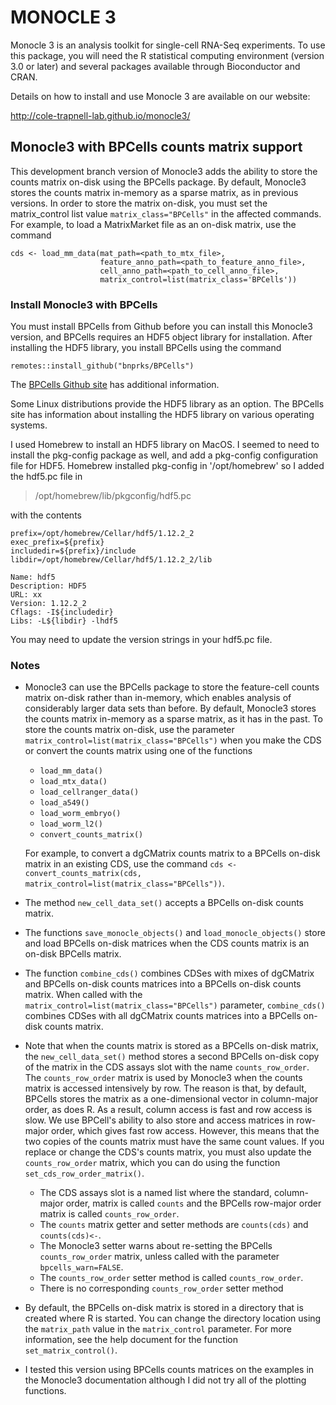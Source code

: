 MONOCLE 3
=======================

Monocle 3 is an analysis toolkit for single-cell RNA-Seq experiments.  To use this package, you will need the R statistical computing environment (version 3.0 or later) and several packages available through Bioconductor and CRAN.

Details on how to install and use Monocle 3 are available on our website:

http://cole-trapnell-lab.github.io/monocle3/

## Monocle3 with BPCells counts matrix support

This development branch version of Monocle3 adds the ability to store the counts matrix on-disk using the BPCells package. By default, Monocle3 stores the counts matrix in-memory as a sparse matrix, as in previous versions. In order to store the matrix on-disk, you must set the matrix_control list value `matrix_class="BPCells"` in the affected commands. For example, to load a MatrixMarket file as an on-disk matrix, use the command

```
cds <- load_mm_data(mat_path=<path_to_mtx_file>,
                    feature_anno_path=<path_to_feature_anno_file>,
                    cell_anno_path=<path_to_cell_anno_file>,
                    matrix_control=list(matrix_class='BPCells'))
```

### Install Monocle3 with BPCells

You must install BPCells from Github before you can install this Monocle3 version, and BPCells requires an HDF5 object library for installation. After installing the HDF5 library, you install BPCells using the command

```
remotes::install_github("bnprks/BPCells")
```

The [BPCells Github site](https://github.com/bnprks/BPCells)  has additional information.

Some Linux distributions provide the HDF5 library as an option. The
BPCells site has information about installing the HDF5 library on various operating systems.

I used Homebrew to install an HDF5 library on MacOS. I seemed to need to install the pkg-config package as well, and add a pkg-config configuration file for HDF5. Homebrew installed pkg-config in '/opt/homebrew' so I added the hdf5.pc file in

> /opt/homebrew/lib/pkgconfig/hdf5.pc

with the contents

```
prefix=/opt/homebrew/Cellar/hdf5/1.12.2_2
exec_prefix=${prefix}
includedir=${prefix}/include
libdir=/opt/homebrew/Cellar/hdf5/1.12.2_2/lib
  
Name: hdf5
Description: HDF5
URL: xx
Version: 1.12.2_2
Cflags: -I${includedir}
Libs: -L${libdir} -lhdf5
```

You may need to update the version strings in your hdf5.pc file.

### Notes

- Monocle3 can use the BPCells package to store the feature-cell counts matrix on-disk rather than in-memory, which enables analysis of considerably larger data sets than before. By default, Monocle3 stores the counts matrix in-memory as a sparse matrix, as it has in the past. To store the counts matrix on-disk, use the parameter `matrix_control=list(matrix_class="BPCells")` when you make the CDS or convert the counts matrix using one of the functions
  - `load_mm_data()`
  - `load_mtx_data()`
  - `load_cellranger_data()`
  - `load_a549()`
  - `load_worm_embryo()`
  - `load_worm_l2()`
  - `convert_counts_matrix()`

  For example, to convert a dgCMatrix counts matrix to a BPCells on-disk matrix in an existing CDS, use the command `cds <- convert_counts_matrix(cds, matrix_control=list(matrix_class="BPCells"))`.
- The method `new_cell_data_set()` accepts a BPCells on-disk counts matrix.
- The functions `save_monocle_objects()` and `load_monocle_objects()` store and load BPCells on-disk matrices when the CDS counts matrix is an on-disk BPCells matrix.
- The function `combine_cds()` combines CDSes with mixes of dgCMatrix and BPCells on-disk counts matrices into a BPCells on-disk counts matrix. When called with the `matrix_control=list(matrix_class="BPCells")` parameter, `combine_cds()` combines CDSes with all dgCMatrix counts matrices into a BPCells on-disk counts matrix.
- Note that when the counts matrix is stored as a BPCells on-disk matrix, the `new_cell_data_set()` method stores a second BPCells on-disk copy of the matrix in the CDS assays slot with the name `counts_row_order`. The `counts_row_order` matrix is used by Monocle3 when the counts matrix is accessed intensively by row. The reason is that, by default, BPCells stores the matrix as a one-dimensional vector in column-major order, as does R. As a result, column access is fast and row access is slow. We use BPCell's ability to also store and access matrices in row-major order, which gives fast row access. However, this means that the two copies of the counts matrix must have the same count values. If you replace or change the CDS's counts matrix, you must also update the `counts_row_order` matrix, which you can do using the function `set_cds_row_order_matrix()`.
  - The CDS assays slot is a named list where the standard, column-major order, matrix is called `counts` and the BPCells row-major order matrix is called `counts_row_order`.
  - The `counts` matrix getter and setter methods are `counts(cds)` and `counts(cds)<-`.
  - The Monocle3 setter warns about re-setting the BPCells `counts_row_order` matrix, unless called with the parameter `bpcells_warn=FALSE`.
  - The `counts_row_order` setter method is called `counts_row_order`.
  - There is no corresponding `counts_row_order` setter method
- By default, the BPCells on-disk matrix is stored in a directory that is created where R is started. You can change the directory location using the `matrix_path` value in the `matrix_control` parameter. For more information, see the help document for the function `set_matrix_control()`.
- I tested this version using BPCells counts matrices on the examples in the Monocle3 documentation although I did not try all of the plotting functions.


